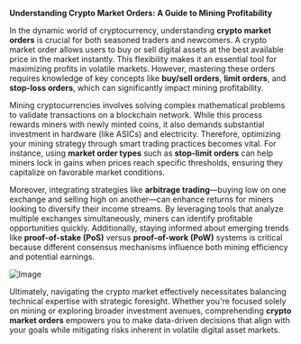 **Understanding Crypto Market Orders: A Guide to Mining Profitability**

In the dynamic world of cryptocurrency, understanding **crypto market orders** is crucial for both seasoned traders and newcomers. A crypto market order allows users to buy or sell digital assets at the best available price in the market instantly. This flexibility makes it an essential tool for maximizing profits in volatile markets. However, mastering these orders requires knowledge of key concepts like **buy/sell orders**, **limit orders**, and **stop-loss orders**, which can significantly impact mining profitability.

Mining cryptocurrencies involves solving complex mathematical problems to validate transactions on a blockchain network. While this process rewards miners with newly minted coins, it also demands substantial investment in hardware (like ASICs) and electricity. Therefore, optimizing your mining strategy through smart trading practices becomes vital. For instance, using **market order types** such as **stop-limit orders** can help miners lock in gains when prices reach specific thresholds, ensuring they capitalize on favorable market conditions.

Moreover, integrating strategies like **arbitrage trading**—buying low on one exchange and selling high on another—can enhance returns for miners looking to diversify their income streams. By leveraging tools that analyze multiple exchanges simultaneously, miners can identify profitable opportunities quickly. Additionally, staying informed about emerging trends like **proof-of-stake (PoS)** versus **proof-of-work (PoW)** systems is critical because different consensus mechanisms influence both mining efficiency and potential earnings.

![Image](https://github.com/user-attachments/assets/31692037-0104-4703-abd1-696b6a7dd41b)

Ultimately, navigating the crypto market effectively necessitates balancing technical expertise with strategic foresight. Whether you're focused solely on mining or exploring broader investment avenues, comprehending **crypto market orders** empowers you to make data-driven decisions that align with your goals while mitigating risks inherent in volatile digital asset markets.
